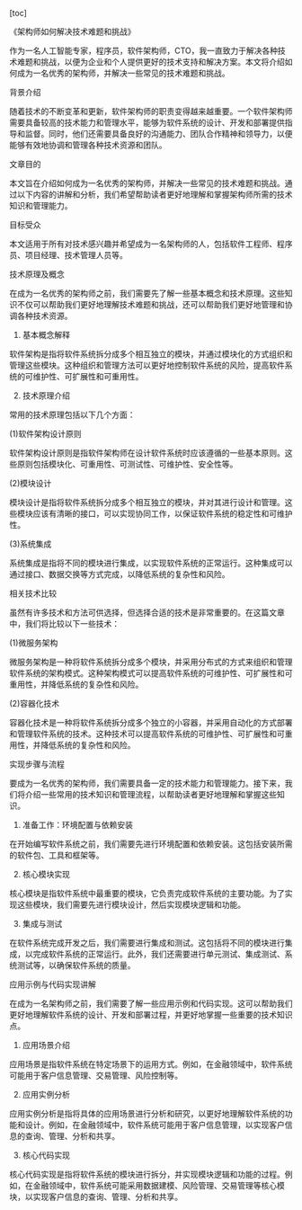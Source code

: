 
[toc]                    
                
                
《架构师如何解决技术难题和挑战》

作为一名人工智能专家，程序员，软件架构师，CTO，我一直致力于解决各种技术难题和挑战，以便为企业和个人提供更好的技术支持和解决方案。本文将介绍如何成为一名优秀的架构师，并解决一些常见的技术难题和挑战。

背景介绍

随着技术的不断变革和更新，软件架构师的职责变得越来越重要。一个软件架构师需要具备较高的技术能力和管理水平，能够为软件系统的设计、开发和部署提供指导和监督。同时，他们还需要具备良好的沟通能力、团队合作精神和领导力，以便能够有效地协调和管理各种技术资源和团队。

文章目的

本文旨在介绍如何成为一名优秀的架构师，并解决一些常见的技术难题和挑战。通过以下内容的讲解和分析，我们希望帮助读者更好地理解和掌握架构师所需的技术知识和管理能力。

目标受众

本文适用于所有对技术感兴趣并希望成为一名架构师的人，包括软件工程师、程序员、项目经理、技术管理人员等。

技术原理及概念

在成为一名优秀的架构师之前，我们需要先了解一些基本概念和技术原理。这些知识不仅可以帮助我们更好地理解技术难题和挑战，还可以帮助我们更好地管理和协调各种技术资源。

1. 基本概念解释

软件架构是指将软件系统拆分成多个相互独立的模块，并通过模块化的方式组织和管理这些模块。这种组织和管理方法可以更好地控制软件系统的风险，提高软件系统的可维护性、可扩展性和可重用性。

2. 技术原理介绍

常用的技术原理包括以下几个方面：

(1)软件架构设计原则

软件架构设计原则是指软件架构师在设计软件系统时应该遵循的一些基本原则。这些原则包括模块化、可重用性、可测试性、可维护性、安全性等。

(2)模块设计

模块设计是指将软件系统拆分成多个相互独立的模块，并对其进行设计和管理。这些模块应该有清晰的接口，可以实现协同工作，以保证软件系统的稳定性和可维护性。

(3)系统集成

系统集成是指将不同的模块进行集成，以实现软件系统的正常运行。这种集成可以通过接口、数据交换等方式完成，以降低系统的复杂性和风险。

相关技术比较

虽然有许多技术和方法可供选择，但选择合适的技术是非常重要的。在这篇文章中，我们将比较以下一些技术：

(1)微服务架构

微服务架构是一种将软件系统拆分成多个模块，并采用分布式的方式来组织和管理软件系统的架构模式。这种架构模式可以提高软件系统的可维护性、可扩展性和可重用性，并降低系统的复杂性和风险。

(2)容器化技术

容器化技术是一种将软件系统拆分成多个独立的小容器，并采用自动化的方式部署和管理软件系统的技术。这种技术可以提高软件系统的可维护性、可扩展性和可重用性，并降低系统的复杂性和风险。

实现步骤与流程

要成为一名优秀的架构师，我们需要具备一定的技术能力和管理能力。接下来，我们将介绍一些常用的技术知识和管理流程，以帮助读者更好地理解和掌握这些知识。

1. 准备工作：环境配置与依赖安装

在开始编写软件系统之前，我们需要先进行环境配置和依赖安装。这包括安装所需的软件包、工具和框架等。

2. 核心模块实现

核心模块是指软件系统中最重要的模块，它负责完成软件系统的主要功能。为了实现这些模块，我们需要先进行模块设计，然后实现模块逻辑和功能。

3. 集成与测试

在软件系统完成开发之后，我们需要进行集成和测试。这包括将不同的模块进行集成，以完成软件系统的正常运行。此外，我们还需要进行单元测试、集成测试、系统测试等，以确保软件系统的质量。

应用示例与代码实现讲解

在成为一名架构师之前，我们需要了解一些应用示例和代码实现。这可以帮助我们更好地理解软件系统的设计、开发和部署过程，并更好地掌握一些重要的技术知识点。

1. 应用场景介绍

应用场景是指软件系统在特定场景下的运用方式。例如，在金融领域中，软件系统可能用于客户信息管理、交易管理、风险控制等。

2. 应用实例分析

应用实例分析是指将具体的应用场景进行分析和研究，以更好地理解软件系统的功能和设计。例如，在金融领域中，软件系统可能用于客户信息管理，以实现客户信息的查询、管理、分析和共享。

3. 核心代码实现

核心代码实现是指将软件系统的模块进行拆分，并实现模块逻辑和功能的过程。例如，在金融领域中，软件系统可能采用数据建模、风险管理、交易管理等核心模块，以实现客户信息的查询、管理、分析和共享。

